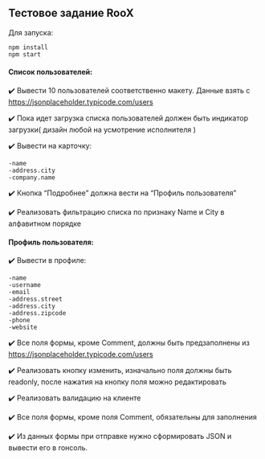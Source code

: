## Тестовое задание RooX

Для запуска:

```npm
npm install
npm start
```

#### Список пользователей:

:heavy_check_mark: Вывести 10 пользователей соответственно макету. Данные взять с https://jsonplaceholder.typicode.com/users

:heavy_check_mark: Пока идет загрузка списка пользователей должен быть индикатор загрузки( дизайн любой на усмотрение исполнителя )

:heavy_check_mark: Вывести на карточку:

```
-name
-address.city
-company.name
```

:heavy_check_mark: Кнопка “Подробнее” должна вести на “Профиль пользователя”

:heavy_check_mark: Реализовать фильтрацию списка по признаку Name и City в алфавитном порядке

#### Профиль пользователя:

:heavy_check_mark: Вывести в профиле:

```
-name
-username
-email
-address.street
-address.city
-address.zipcode
-phone
-website
```

:heavy_check_mark: Все поля формы, кроме Comment, должны быть предзаполнены из https://jsonplaceholder.typicode.com/users

:heavy_check_mark: Реализовать кнопку изменить, изначально поля должны быть readonly, после нажатия на кнопку поля можно редактировать

:heavy_check_mark: Реализовать валидацию на клиенте

:heavy_check_mark: Все поля формы, кроме поля Comment, обязательны для заполнения

:heavy_check_mark: Из данных формы при отправке нужно сформировать JSON и вывести его в rонсоль.
